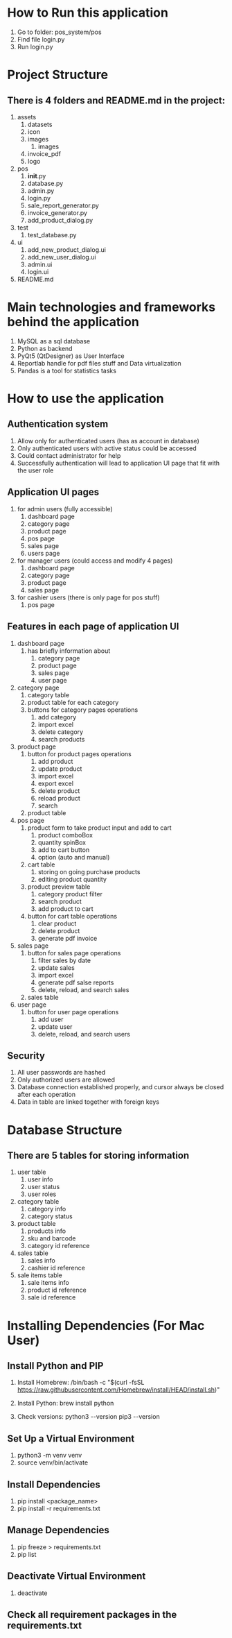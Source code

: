 # How to Run this application
1. Go to folder: pos_system/pos
2. Find file login.py 
3. Run login.py

# Project Structure
## There is 4 folders and README.md in the project:
1. assets <!-- Data folder -->
    1. datasets <!--storing products, categories, and sales data in csv or excel for import to database -->
    2. icon     <!--storing all icons for admin page -->
    3. images
        1. images  <!-- image for login page -->
    4. invoice_pdf <!-- folder to store all pdf invoice after each sale -->
    5. logo        <!-- folder to store logo of the application -->
2. pos <!-- Source code directory -->
    1. __init__.py
    2. database.py <!-- Database class: has all method to initialize connection, fetch data, and modify data -->
    3. admin.py <!-- main backend source code, responsible all user interface as the backend code -->
    4. login.py <!-- Login page, responsible for login operations, and give the admin class a user identity -->
    5. sale_report_generator.py <!-- a class to generate sale report as pdf file -->
    6. invoice_generator.py <!-- a class to generate invoice as pdf file -->
    7. add_product_dialog.py <!-- a class backend user interface dialog, responsible for adding product -->
3. test <!-- Database Class method tester -->
    1. test_database.py
4. ui
    1. add_new_product_dialog.ui <!-- ui for for adding new product -->
    2. add_new_user_dialog.ui    <!-- ui for for adding new user -->
    3. admin.ui  <!-- main ui for whole application especially for admin -->
    4. login.ui  <!-- login ui for authentication purposes -->
5. README.md    

# Main technologies and frameworks behind the application
1. MySQL as a sql database
2. Python as backend
3. PyQt5 (QtDesigner) as User Interface
4. Reportlab handle for pdf files stuff and Data virtualization
5. Pandas is a tool for statistics tasks

# How to use the application
## Authentication system
1. Allow only for authenticated users (has as account in database)
2. Only authenticated users with active status could be accessed
3. Could contact administrator for help 
4. Successfully authentication will lead to application UI page that fit with the user role
## Application UI pages
1. for admin users (fully accessible)
    1. dashboard page
    2. category page
    3. product page
    4. pos page
    5. sales page
    6. users page
2. for manager users (could access and modify 4 pages)
    1. dashboard page
    2. category page
    3. product page
    4. sales page
3. for cashier users (there is only page for pos stuff)
    1. pos page
## Features in each page of application UI
1. dashboard page
    1. has briefly information about
        1. category page
        2. product page
        3. sales page
        4. user page
2. category page
    1. category table
    2. product table for each category
    3. buttons for category pages operations
        1. add category
        2. import excel 
        3. delete category
        4. search products
3. product page
    1. button for product pages operations
        1. add product
        2. update product
        3. import excel
        4. export excel
        5. delete product
        6. reload product
        7. search
    2. product table
4. pos page 
    1. product form to take product input and add to cart
        1. product comboBox 
        2. quantity spinBox
        3. add to cart button
        4. option (auto and manual)
    2. cart table 
        1. storing on going purchase products
        2. editing product quantity
    3. product preview table 
        1. category product filter
        2. search product
        3. add product to cart
    4. button for cart table operations
        1. clear product
        2. delete product
        3. generate pdf invoice 
5. sales page
    1. button for sales page operations
        1. filter sales by date
        2. update sales
        3. import excel
        4. generate pdf salse reports
        5. delete, reload, and search sales
    2. sales table 
5. user page
    1. button for user page operations
        1. add user
        2. update user
        3. delete, reload, and search users
## Security
1. All user passwords are hashed
2. Only authorized users are allowed
2. Database connection established properly, and cursor always be closed after each operation
3. Data in table are linked together with foreign keys

# Database Structure
## There are 5 tables for storing information
1. user table
    1. user info
    2. user status
    2. user roles
2. category table
    1. category info
    2. category status
3. product table
    1. products info
    2. sku and barcode
    3. category id reference
4. sales table
    1. sales info
    2. cashier id reference
5. sale items table
    1. sale items info
    2. product id reference
    3. sale id reference

# Installing Dependencies (For Mac User)
## Install Python and PIP
1. Install Homebrew: /bin/bash -c "$(curl -fsSL https://raw.githubusercontent.com/Homebrew/install/HEAD/install.sh)"

2. Install Python: brew install python
3. Check versions: 
    python3 --version
    pip3 --version
## Set Up a Virtual Environment
1. python3 -m venv venv
2. source venv/bin/activate
## Install Dependencies
1. pip install <package_name>
2. pip install -r requirements.txt
## Manage Dependencies
1. pip freeze > requirements.txt
2. pip list
## Deactivate Virtual Environment
1. deactivate
## Check all requirement packages in the requirements.txt









